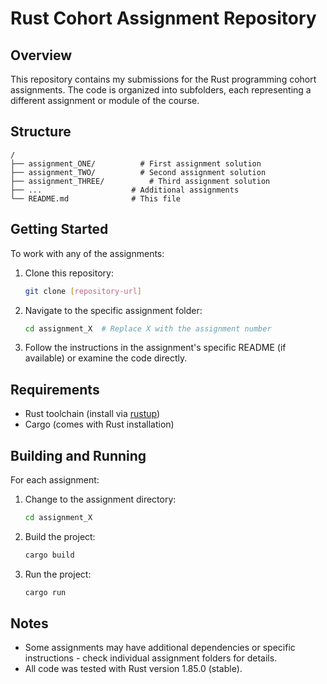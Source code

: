 # Rust Cohort Assignment Repository

## Overview
This repository contains my submissions for the Rust programming cohort assignments. The code is organized into subfolders, each representing a different assignment or module of the course.

## Structure
```
/
├── assignment_ONE/          # First assignment solution
├── assignment_TWO/          # Second assignment solution
├── assignment_THREE/          # Third assignment solution
├── ...                    # Additional assignments
└── README.md              # This file
```

## Getting Started

To work with any of the assignments:

1. Clone this repository:
   ```bash
   git clone [repository-url]
   ```

2. Navigate to the specific assignment folder:
   ```bash
   cd assignment_X  # Replace X with the assignment number
   ```

3. Follow the instructions in the assignment's specific README (if available) or examine the code directly.

## Requirements
- Rust toolchain (install via [rustup](https://rustup.rs/))
- Cargo (comes with Rust installation)

## Building and Running

For each assignment:
1. Change to the assignment directory:
   ```bash
   cd assignment_X
   ```
2. Build the project:
   ```bash
   cargo build
   ```
3. Run the project:
   ```bash
   cargo run
   ```

## Notes
- Some assignments may have additional dependencies or specific instructions - check individual assignment folders for details.
- All code was tested with Rust version 1.85.0 (stable).
